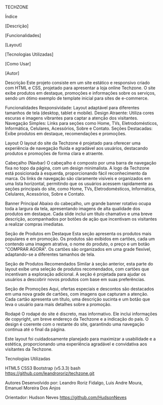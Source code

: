 TECHZONE

Índice

[Descrição]

[Funcionalidades]

[Layout]

[Tecnologias Utilizadas]

[Como Usar]

[Autor]

Descrição
Este projeto consiste em um site estático e responsivo criado com HTML e CSS, projetado para apresentar a loja online Techzone. O site exibe produtos em destaque, promoções e informações sobre os serviços, sendo um ótimo exemplo de template inicial para sites de e-commerce.

Funcionalidades
Responsividade: Layout adaptável para diferentes tamanhos de tela (desktop, tablet e mobile).
Design Atraente: Utiliza cores escuras e imagens vibrantes para captar a atenção dos visitantes.
Navegação Simples: Links para seções como Home, TVs, Eletrodomésticos, Informática, Celulares, Acessórios, Sobre e Contato.
Seções Destacadas: Exibe produtos em destaque, recomendações e promoções.

Layout
O layout do site da Techzone é projetado para oferecer uma experiência de navegação fluida e agradável aos usuários, destacando produtos e promoções de forma clara e atraente.

Cabeçalho (Navbar)
O cabeçalho é composto por uma barra de navegação fixa no topo da página, com um design minimalista. A logo da Techzone está posicionada à esquerda, proporcionando fácil reconhecimento da marca. Os links de navegação são claramente visíveis e organizados em uma lista horizontal, permitindo que os usuários acessem rapidamente as seções principais do site, como Home, TVs, Eletrodomésticos, Informática, Celulares, Acessórios, Sobre e Contato.

Banner Principal
Abaixo do cabeçalho, um grande banner rotativo ocupa toda a largura da tela, apresentando imagens de alta qualidade dos produtos em destaque. Cada slide inclui um título chamativo e uma breve descrição, acompanhados por botões de ação que incentivam os visitantes a realizar compras imediatas.

Seção de Produtos em Destaque
Esta seção apresenta os produtos mais populares e em promoção. Os produtos são exibidos em cartões, cada um contendo uma imagem atrativa, o nome do produto, o preço e um botão "COMPRAR AGORA". Os cartões são organizados em uma grade flexível, adaptando-se a diferentes tamanhos de tela.

Seção de Produtos Recomendados
Similar à seção anterior, esta parte do layout exibe uma seleção de produtos recomendados, com cartões que incentivam a exploração adicional. A seção é projetada para ajudar os usuários a descobrir novos produtos com base em suas preferências.

Seção de Promoções
Aqui, ofertas especiais e descontos são destacados em uma nova grade de cartões, com imagens que capturam a atenção. Cada cartão apresenta um título, uma descrição sucinta e um botão que leva o usuário para mais detalhes sobre a promoção.

Rodapé
O rodapé do site é discreto, mas informativo. Ele inclui informações de copyright, um breve endereço da Techzone e a indicação do país. O design é coerente com o restante do site, garantindo uma navegação contínua até o final da página.

Este layout foi cuidadosamente planejado para maximizar a usabilidade e a estética, proporcionando uma experiência agradável e convidativa aos visitantes da Techzone.

Tecnologias Utilizadas

HTML5
CSS3
Bootstrap (v5.3.3)
bash https://github.com/leandrororiz/techzone.git

Autores Desenvolvido por: Leandro Roriz Fidalgo, Luis Andre Moura, Emanuel Moreira Dos Anjos

Orientador: Hudson Neves https://github.com/HudsonNeves
